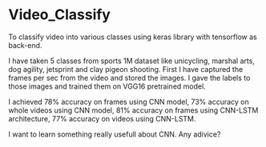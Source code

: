 # Video_Classify
To classify video into various classes using keras library with tensorflow as back-end.

I have taken 5 classes from sports 1M dataset like unicycling, marshal arts, dog agility, jetsprint and clay pigeon shooting. First I have captured the frames per sec from the video and stored the images. I gave the labels to those images and trained them on VGG16 pretrained model. 

I achieved 78% accuracy on frames using CNN model, 73% accuracy on whole videos using CNN model, 81% accuracy on frames using CNN-LSTM architecture, 77% accuracy on videos using CNN-LSTM.

I want to learn something really usefull about CNN. Any adivice?
